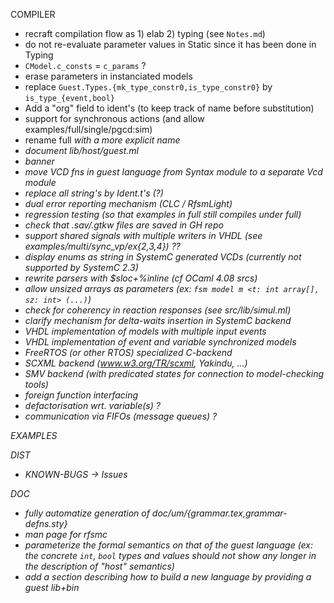 COMPILER

- recraft compilation flow as 1) elab 2) typing (see `Notes.md`)
- do not re-evaluate parameter values in Static since it has been done in Typing
- `CModel.c_consts` = `c_params` ? 
- erase parameters in instanciated models
- replace `Guest.Types.{mk_type_constr0,is_type_constr0}` by `is_type_{event,bool}`
- Add a "org" field to ident's (to keep track of name before substitution)
- support for synchronous actions (and allow examples/full/single/pgcd:sim)
- rename full<i> with a more explicit name
- document lib/host/guest.ml
- banner
- move VCD fns in guest language from Syntax module to a separate Vcd module
- replace all string's by Ident.t's (?)
- dual error reporting mechanism (CLC / RfsmLight)
- regression testing (so that examples in full<i-n> still compiles under full<i>)
- check that .sav/.gtkw files are saved in GH repo
- support shared signals with multiple writers in VHDL (see examples/multi/sync_vp/ex{2,3,4}) ??
- display enums as string in SystemC generated VCDs (currently not supported by SystemC 2.3) 
- rewrite parsers with $sloc+%inline (cf OCaml 4.08 srcs)
- allow _unsized_ arrays as parameters (ex: `fsm model m <t: int array[], sz: int> (...)`)
- check for coherency in reaction responses (see src/lib/simul.ml)
- clarify mechanism for delta-waits insertion in SystemC backend
- VHDL implementation of models with multiple input events
- VHDL implementation of event and variable synchronized models
- FreeRTOS (or other RTOS) specialized C-backend
- SCXML backend (www.w3.org/TR/scxml, Yakindu, ...)
- SMV backend (with predicated states for connection to model-checking tools)
- foreign function interfacing
- defactorisation wrt. variable(s) ?
- communication via FIFOs (message queues) ?

EXAMPLES

DIST

- KNOWN-BUGS -> Issues

DOC
- fully automatize generation of doc/um/{grammar.tex,grammar-defns.sty}
- man page for rfsmc
- parameterize the formal semantics on that of the guest language (ex: the concrete `int`, `bool`
  types and values should not show any longer in the description of "host" semantics)
- add a section describing how to build a new language by providing a guest lib+bin
